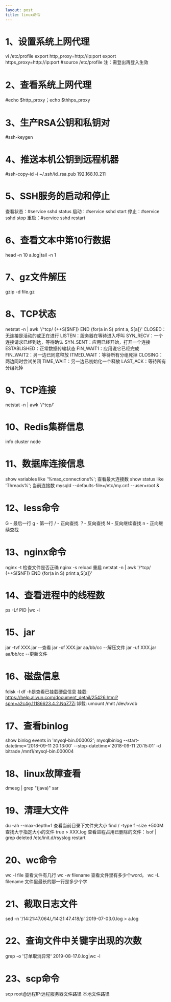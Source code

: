 ```yaml
---
layout: post
title: linux命令
---
```


# 1、设置系统上网代理
vi /etc/profile
export http_proxy=http://ip:port
export https_proxy=http://ip:port
#source /etc/profile
注：需登出再登入生效

# 2、查看系统上网代理
#echo $http_proxy；echo $thhps_proxy

# 3、生产RSA公钥和私钥对
#ssh-keygen

# 4、推送本机公钥到远程机器
#ssh-copy-id -i ~/.ssh/id_rsa.pub 192.168.10.211

# 5、SSH服务的启动和停止
查看状态：#service sshd status
启动：#service sshd start
停止：#service sshd stop
重启：#service sshd restart

# 6、查看文本中第10行数据
head -n 10 a.log|tail -n 1

# 7、gz文件解压
gzip -d file.gz

# 8、TCP状态
netstat -n | awk '/^tcp/ {++S[$NF]} END {for(a in S) print a, S[a]}'
CLOSED：无连接是活动的或正在进行
LISTEN：服务器在等待进入呼叫
SYN_RECV：一个连接请求已经到达，等待确认
SYN_SENT：应用已经开始，打开一个连接
ESTABLISHED：正常数据传输状态
FIN_WAIT1：应用说它已经完成
FIN_WAIT2：另一边已同意释放
ITMED_WAIT：等待所有分组死掉
CLOSING：两边同时尝试关闭
TIME_WAIT：另一边已初始化一个释放
LAST_ACK：等待所有分组死掉

# 9、TCP连接
netstat -n | awk '/^tcp/'

# 10、Redis集群信息
info
cluster node

# 11、数据库连接信息
show variables like '%max_connections%';   查看最大连接数
show status like 'Threads%';   当前连接数
mysqld --defaults-file=/etc/my.cnf --user=root &
 
# 12、less命令 
G - 最后一行
g - 第一行
/ - 正向查找
？- 反向查找
N - 反向继续查找
n - 正向继续查找

# 13、nginx命令
nginx -t  检查文件是否正确
nginx -s reload  重启
netstat -n | awk '/^tcp/ {++S[$NF]} END {for(a in S) print a,S[a]}'

# 14、查看进程中的线程数
ps -Lf PID |wc -l

# 15、jar
jar -tvf XXX.jar  --查看
jar -xf  XXX.jar  aa/bb/cc  --解压文件
jar -uf  XXX.jar  aa/bb/cc  --更新文件

# 16、磁盘信息
fdisk -l
df -h是查看已挂载硬盘信息
挂载: https://help.aliyun.com/document_detail/25426.html?spm=a2c4g.11186623.4.2.NqZ7Zi
卸载: umount /mnt /dev/xvdb

# 17、查看binlog
show binlog events in 'mysql-bin.000002';
mysqlbinlog --start-datetime='2018-09-11 20:13:00' --stop-datetime='2018-09-11 20:15:01' -d bitrade /mnt1/mysql-bin.000004

# 18、linux故障查看
dmesg | grep "(java)"
sar

# 19、清理大文件
du -ah --max-depth=1  查看当前目录下文件夹大小
find / -type f -size +500M  查找大于指定大小的文件
true > XXX.log
查看进程占用已删除的文件：lsof | grep deleted 
/etc/init.d/rsyslog restart

# 20、wc命令
wc -l file 查看文件有几行
wc -w filename 查看文件里有多少个word。
wc -L filename 文件里最长的那一行是多少个字

# 21、截取日志文件
sed -n '/14:21:47.064/,/14:21:47.418/p'  2019-07-03.0.log > a.log

# 22、查询文件中关键字出现的次数
grep -o  '订单取消异常'  2019-08-17.0.log|wc -l

# 23、scp命令
scp root@远程IP:远程服务器文件路径   本地文件路径
